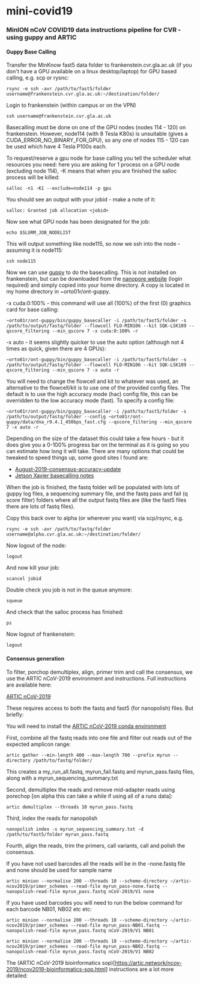 # mini-covid19
### MinION nCoV COVID19 data instructions pipeline for CVR - using guppy and ARTIC

#### Guppy Base Calling
Transfer the MinKnow fast5 data folder to frankenstein.cvr.gla.ac.uk (if you don't have a GPU available on a linux desktop/laptop) for GPU based calling, e.g. scp or rysnc:

```
rsync -e ssh -avr /path/to/fast5/folder username@frankenstein.cvr.gla.ac.uk:~/destination/folder/
```

Login to frankenstein (within campus or on the VPN)

```
ssh username@frankenstein.cvr.gla.ac.uk
```

Basecalling must be done on one of the GPU nodes (nodes 114 - 120) on frankenstein. However, node114 (with 8 Tesla K80s) is unsuitable (gives a CUDA_ERROR_NO_BINARY_FOR_GPU), so any one of nodes 115 - 120 can be used which have 4 Tesla P100s each.

To request/reserve a gpu node for base calling you tell the scheduler what resources you need: here you are asking for 1 process on a GPU node (excluding node 114), -K means that when you are finished the salloc process will be killed:

```
salloc -n1 -K1 --exclude=node114 -p gpu
```

You should see an output with your jobid - make a note of it:

```
salloc: Granted job allocation <jobid>
```

Now see what GPU node has been designated for the job:

```
echo $SLURM_JOB_NODELIST
```

This will output something like node115, so now we ssh into the node - assuming it is node115:

```
ssh node115
```

Now we can use [guppy](https://community.nanoporetech.com/downloads) to do the basecalling. This is not installed on frankenstein, but can be downloaded from the [nanopore website](https://community.nanoporetech.com/downloads) (login required) and simply copied into your home directory. A copy is located in my home directory in ~orto01r/ont-guppy.

-x cuda:0:100% - this command will use all (100%) of the first (0) graphics card for base calling:

```
~orto01r/ont-guppy/bin/guppy_basecaller -i /path/to/fast5/folder -s /path/to/output/fastq/folder --flowcell FLO-MIN106 --kit SQK-LSK109 --qscore_filtering --min_qscore 7 -x cuda:0:100% -r
```

-x auto - it seems slightly quicker to use the auto option (although not 4 times as quick, given there are 4 GPUs):

```
~orto01r/ont-guppy/bin/guppy_basecaller -i /path/to/fast5/folder -s /path/to/output/fastq/folder --flowcell FLO-MIN106 --kit SQK-LSK109 --qscore_filtering --min_qscore 7 -x auto -r
```

You will need to change the flowcell and kit to whatever was used, an alternative to the flowcell/kit is to use one of the provided config files. The default is to use the high accuracy mode (hac) config file, this can be overridden to the low accuracy mode (fast). To specify a config file:

```
~orto01r/ont-guppy/bin/guppy_basecaller -i /path/to/fast5/folder -s /path/to/output/fastq/folder --config ~orto01r/ont-guppy/data/dna_r9.4.1_450bps_fast.cfg --qscore_filtering --min_qscore 7 -x auto -r
```

Depending on the size of the dataset this could take a few hours - but it does give you a 0-100% progress bar on the terminal as it is going so you can estimate how long it will take. There are many options that could be tweaked to speed things up, some good sites I found are:

* [August-2019-consensus-accuracy-update](https://github.com/rrwick/August-2019-consensus-accuracy-update)
* [Jetson Xavier basecalling notes](https://gist.github.com/sirselim/2ebe2807112fae93809aa18f096dbb94)

When the job is finished, the fastq folder will be populated with lots of guppy log files, a sequencing summary file, and the fastq pass and fail (q score filter) folders where all the output fastq files are (like the fast5 files there are lots of fastq files).

Copy this back over to alpha (or wherever you want) via scp/rsync, e.g.

```
rsync -e ssh -avr /path/to/fastq/folder username@alpha.cvr.gla.ac.uk:~/destination/folder/
```

Now logout of the node:

```
logout
```

And now kill your job:

```
scancel jobid
```

Double check you job is not in the queue anymore:

```
squeue
```

And check that the salloc process has finished:

```
ps
```

Now logout of frankenstein:

```
logout
```

#### Consensus generation

To filter, porchop demultiplex, align, primer trim and call the consensus, we use the ARTIC nCoV-2019 environment and instructions. Full instructions are available here:

[ARTIC nCoV-2019](https://artic.network/ncov-2019)

These requires access to both the fastq and fast5 (for nanopolish) files. But briefly:

You will need to install the [ARTIC nCoV-2019 conda environment](https://artic.network/ncov-2019/ncov2019-it-setup.html)

First, combine all the fastq reads into one file and filter out reads out of the expected amplicon range:

```
artic gather --min-length 400 --max-length 700 --prefix myrun --directory /path/to/fastq/folder/
```

This creates a my_run_all.fastq, myrun_fail.fastq and myrun_pass.fastq files, along with a myrun_sequencing_summary.txt

Second, demultiplex the reads and remove mid-adapter reads using porechop [on alpha this can take a while if using all of a runs data]:

```
artic demultiplex --threads 10 myrun_pass.fastq
```

Third, index the reads for nanopolish

```
nanopolish index -s myrun_sequencing_summary.txt -d /path/to/fast5/folder myrun_pass.fastq
```

Fourth, align the reads, trim the primers, call variants, call and polish the consensus.

If you have not used barcodes all the reads will be in the -none.fastq file and none should be used for sample name

```
artic minion --normalise 200 --threads 10 --scheme-directory ~/artic-ncov2019/primer_schemes --read-file myrun_pass-none.fastq --nanopolish-read-file myrun_pass.fastq nCoV-2019/V1 none
```

If you have used barcodes you will need to run the below command for each barcode NB01, NB02 etc etc:
```
artic minion --normalise 200 --threads 10 --scheme-directory ~/artic-ncov2019/primer_schemes --read-file myrun_pass-NB01.fastq --nanopolish-read-file myrun_pass.fastq nCoV-2019/V1 NB01
```

```
artic minion --normalise 200 --threads 10 --scheme-directory ~/artic-ncov2019/primer_schemes --read-file myrun_pass-NB02.fastq --nanopolish-read-file myrun_pass.fastq nCoV-2019/V1 NB02
```

The (ARTIC nCoV-2019 bioinformatics sop)[https://artic.network/ncov-2019/ncov2019-bioinformatics-sop.html] instructions are a lot more detailed: 

